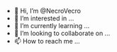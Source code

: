 - 👋 Hi, I’m @NecroVecro
- 👀 I’m interested in ...
- 🌱 I’m currently learning ...
- 💞️ I’m looking to collaborate on ...
- 📫 How to reach me ...

<!---
NecroVecro/NecroVecro is a ✨ special ✨ repository because its `README.md` (this file) appears on your GitHub profile.
You can click the Preview link to take a look at your changes.
--->
